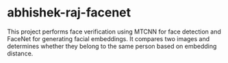 # abhishek-raj-facenet
This project performs face verification using MTCNN for face detection and FaceNet for generating facial embeddings. It compares two images and determines whether they belong to the same person based on embedding distance.

